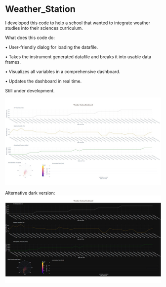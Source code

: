 # Weather_Station
I developed this code to help a school that wanted to integrate weather studies into their sciences curriculum.

What does this code do:

•	User-friendly dialog for loading the datafile.

•	Takes the instrument generated datafile and breaks it into usable data frames.

•	Visualizes all variables in a comprehensive dashboard.

•	Updates the dashboard in real time.


Still under development.

![](https://github.com/ElvisTorres/Weather_Station/blob/master/Weather%20Station%20Dashboard.JPG)

Alternative dark version:
![](https://github.com/ElvisTorres/Weather_Station/blob/master/Weather%20Station%20Dashboard%20Dark%20Theme.JPG)

